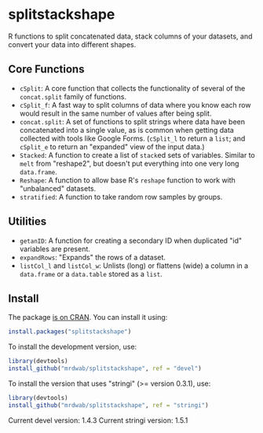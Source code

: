 # splitstackshape

R functions to split concatenated data, stack columns of your datasets, and convert your data into different shapes.

## Core Functions

* `cSplit`: A core function that collects the functionality of several of the  `concat.split` family of functions.
* `cSplit_f`: A fast way to split columns of data where you know each row would result in the same number of values after being split.
* `concat.split`: A set of functions to split strings where data have been concatenated into a single value, as is common when getting data collected with tools like Google Forms. (`cSplit_l` to return a `list`; and `cSplit_e` to return an "expanded" view of the input data.)
* `Stacked`: A function to create a list of `stack`ed sets of variables. Similar to `melt` from "reshape2", but doesn't put everything into one very long `data.frame`.
* `Reshape`: A function to allow base R's `reshape` function to work with "unbalanced" datasets.
* `stratified`: A function to take random row samples by groups.

## Utilities

* `getanID`: A function for creating a secondary ID when duplicated "id" variables are present.
* `expandRows`: "Expands" the rows of a dataset.
* `listCol_l` and `listCol_w`: Unlists (long) or flattens (wide) a column in a `data.frame` or a `data.table` stored as a `list`.

## Install

The package [is on CRAN](http://cran.r-project.org/web/packages/splitstackshape/index.html). You can install it using:

```r
install.packages("splitstackshape")
```

To install the development version, use:

```r
library(devtools)
install_github("mrdwab/splitstackshape", ref = "devel")
```

To install the version that uses "stringi" (>= version 0.3.1), use:

```r
library(devtools)
install_github("mrdwab/splitstackshape", ref = "stringi")
```

Current devel version: 1.4.3
Current stringi version: 1.5.1
